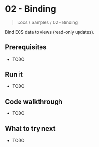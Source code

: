 # 02 - Binding

> Docs / Samples / 02 - Binding

Bind ECS data to views (read-only updates).

## Prerequisites

- TODO

## Run it

- TODO

## Code walkthrough

- TODO

## What to try next

- TODO
